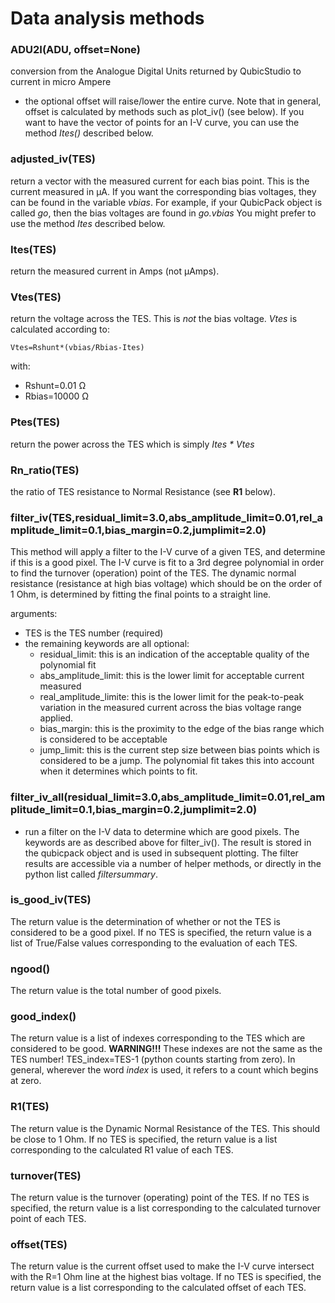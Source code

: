 # Data analysis methods

### ADU2I(ADU, offset=None)
conversion from the Analogue Digital Units returned by QubicStudio to current in micro Ampere
 * the optional offset will raise/lower the entire curve.  Note that in general, offset is calculated by methods such as plot_iv() (see below).  If you want to have the vector of points for an I-V curve, you can use the method *Ites()* described below.

### adjusted_iv(TES)
return a vector with the measured current for each bias point.  This is the current measured in &mu;A. If you want the corresponding bias voltages, they can be found in the variable *vbias*.  For example, if your QubicPack object is called *go*, then the bias voltages are found in *go.vbias*
You might prefer to use the method *Ites* described below.

### Ites(TES)
return the measured current in Amps (not &mu;Amps).

### Vtes(TES)
return the voltage across the TES.  This is *not* the bias voltage.  *Vtes* is calculated according to:

```
Vtes=Rshunt*(vbias/Rbias-Ites)
```

with:
* Rshunt=0.01 &Omega;
* Rbias=10000 &Omega;

### Ptes(TES)
return the power across the TES which is simply _Ites * Vtes_

### Rn_ratio(TES)
the ratio of TES resistance to Normal Resistance (see __R1__ below).



### filter_iv(TES,residual_limit=3.0,abs_amplitude_limit=0.01,rel_amplitude_limit=0.1,bias_margin=0.2,jumplimit=2.0)
This method will apply a filter to the I-V curve of a given TES, and determine if this is a good pixel.  The I-V curve is fit to a 3rd degree polynomial in order to find the turnover (operation) point of the TES.  The dynamic normal resistance (resistance at high bias voltage) which should be on the order of 1 Ohm, is determined by fitting the final points to a straight line.  

arguments:
 * TES is the TES number (required)
 * the remaining keywords are all optional:
   * residual_limit: this is an indication of the acceptable quality of the polynomial fit
   * abs_amplitude_limit: this is the lower limit for acceptable current measured
   * real_amplitude_limite: this is the lower limit for the peak-to-peak variation in the measured current across the bias voltage range applied.
   * bias_margin: this is the proximity to the edge of the bias range which is considered to be acceptable
   * jump_limit: this is the current step size between bias points which is considered to be a jump.  The polynomial fit takes this into account when it determines which points to fit.

### filter_iv_all(residual_limit=3.0,abs_amplitude_limit=0.01,rel_amplitude_limit=0.1,bias_margin=0.2,jumplimit=2.0)
 * run a filter on the I-V data to determine which are good pixels.  The keywords are as described above for filter_iv().  The result is stored in the qubicpack object and is used in subsequent plotting.  The filter results are accessible via a number of helper methods, or directly in the python list called _filtersummary_.

### is_good_iv(TES)
The return value is the determination of whether or not the TES is considered to be a good pixel.  If no TES is specified, the return value is a list of True/False values corresponding to the evaluation of each TES.

### ngood()
The return value is the total number of good pixels.

### good_index()
The return value is a list of indexes corresponding to the TES which are considered to be good.  **WARNING!!!** These indexes are not the same as the TES number!  TES_index=TES-1 (python counts starting from zero).  In general, wherever the word *index* is used, it refers to a count which begins at zero.

### R1(TES)
The return value is the Dynamic Normal Resistance of the TES.  This should be close to 1 Ohm.  If no TES is specified, the return value is a list corresponding to the calculated R1 value of each TES.

### turnover(TES)
The return value is the turnover (operating) point of the TES.    If no TES is specified, the return value is a list corresponding to the calculated turnover point of each TES.

### offset(TES)
The return value is the current offset used to make the I-V curve intersect with the R=1 Ohm line at the highest bias voltage.  If no TES is specified, the return value is a list corresponding to the calculated offset of each TES.

